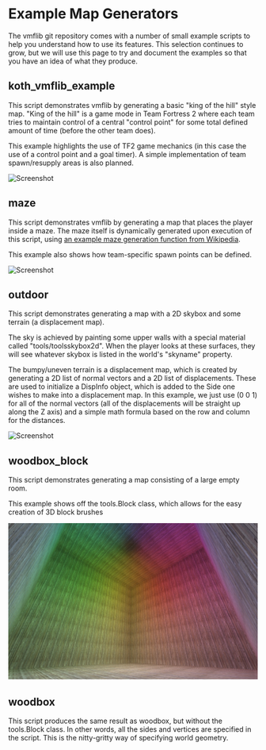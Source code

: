 # Example Map Generators

The vmflib git repository comes with a number of small example scripts to help 
you understand how to use its features.  This selection continues to grow, but 
we will use this page to try and document the examples so that you have an idea 
of what they produce.

## koth_vmflib_example

This script demonstrates vmflib by generating a basic "king of the hill" style
map.  "King of the hill" is a game mode in Team Fortress 2 where each team tries
to maintain control of a central "control point" for some total defined amount
of time (before the other team does).

This example highlights the use of TF2 game mechanics (in this case the use of
a control point and a goal timer). A simple implementation of team 
spawn/resupply areas is also planned.

![Screenshot](http://i.imgur.com/xsMwWRe.jpg)

## maze

This script demonstrates vmflib by generating a map that places the player
inside a maze. The maze itself is dynamically generated upon execution of 
this script, using 
[an example maze generation function from Wikipedia](http://en.wikipedia.org/wiki/Maze_generation_algorithm#Python_code_example).

This example also shows how team-specific spawn points can be defined.

![Screenshot](http://i.imgur.com/HIjDmPn.jpg)

## outdoor

This script demonstrates generating a map with a 2D skybox and
some terrain (a displacement map).

The sky is achieved by painting some upper walls with a special material called 
"tools/toolsskybox2d".  When the player looks at these surfaces, they will see 
whatever skybox is listed in the world's "skyname" property.

The bumpy/uneven terrain is a displacement map, which is created by generating a 
2D list of normal vectors and a 2D list of displacements.  These are used to 
initialize a DispInfo object, which is added to the Side one wishes to make into 
a displacement map.  In this example, we just use (0 0 1) for all of the normal 
vectors (all of the displacements will be straight up along the Z axis) and a 
simple math formula based on the row and column for the distances.

![Screenshot](http://i.imgur.com/FnwEuv2.jpg)

## woodbox_block

This script demonstrates generating a map consisting of a large
empty room.

This example shows off the tools.Block class, which allows for the easy
creation of 3D block brushes

![Screenshot](screenshots/woodbox.jpg)

## woodbox

This script produces the same result as woodbox, but without the tools.Block 
class.  In other words, all the sides and vertices are specified in the script. 
This is the nitty-gritty way of specifying world geometry.
